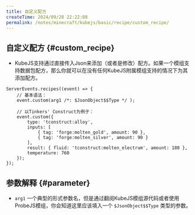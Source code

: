 ```yaml
---
title: 自定义配方
createTime: 2024/09/28 22:22:08
permalink: /notes/minecraft/kubejs/basic/recipe/custom_recipe/
---
```


## 自定义配方 {#custom_recipe}

- KubeJS支持通过直接传入Json来添加（或者是修改）配方。如果一个模组支持数据包配方，那么你就可以在没有任何KubeJS附属模组支持的情况下为其添加配方。

```JS
ServerEvents.recipes((event) => {
    // 基本语法：
    event.custom(arg1 /*: $JsonObject$$Type */ );

    // 以Tinkers' Construct为例子：
    event.custom({
        type: 'tconstruct:alloy',
        inputs: [
            { tag: 'forge:molten_gold', amount: 90 },
            { tag: 'forge:molten_silver', amount: 90 }
        ],
        result: { fluid: 'tconstruct:molten_electrum', amount: 180 },
        temperature: 760
    });
});
```

## 参数解释 {#parameter}

- `arg1` 一个典型的形式参数名，但是通过翻阅KubeJS模组源代码或者使用ProbeJS模组，你会知道这里应该填入一个 `$JsonObject$$Type` 类型的参数。
